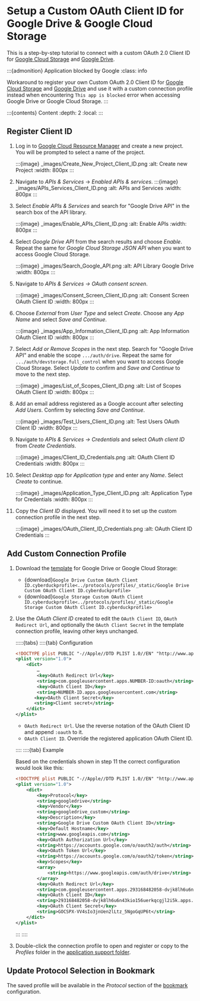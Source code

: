Setup a Custom OAuth Client ID for Google Drive & Google Cloud Storage
===

This is a step-by-step tutorial to connect with a custom OAuth 2.0 Client ID for [Google Cloud Storage](../protocols/googlecloudstorage.md) and [Google Drive](../protocols/googledrive.md).

:::{admonition} Application blocked by Google
:class: info

Workaround to register your own Custom OAuth 2.0 Client ID for [Google Cloud Storage](../protocols/googlecloudstorage.md) and [Google Drive](../protocols/googledrive.md) and use it with a custom connection profile instead when encountering `This app is blocked` error when accessing Google Drive or Google Cloud Storage.
:::

:::{contents} Content
:depth: 2
:local:
:::

## Register Client ID

1. Log in to [Google Cloud Resource Manager](https://console.cloud.google.com/cloud-resource-manager) and create a new project. You will be prompted to select a name of the project.

    :::{image} _images/Create_New_Project_Client_ID.png
    :alt: Create new Project
    :width: 800px
    :::

2. Navigate to _APIs & Services_ → _Enabled APIs & services_.
    :::{image} _images/APIs_Services_Client_ID.png
    :alt: APIs and Services
    :width: 800px
    :::

3. Select _Enable APIs & Services_ and search for "Google Drive API" in the search box of the API library.

    :::{image} _images/Enable_APIs_Client_ID.png
    :alt: Enable APIs
    :width: 800px
    :::

4. Select _Google Drive API_ from the search results and choose _Enable_. Repeat the same for _Google Cloud Storage JSON API_ when you want to access Google Cloud Storage.

    :::{image} _images/Search_Google_API.png
    :alt: API Library Google Drive
    :width: 800px
    :::

5. Navigate to _APIs & Services → OAuth consent screen_.

    :::{image} _images/Consent_Screen_Client_ID.png
    :alt: Consent Screen OAuth Client ID
    :width: 800px
    :::

6. Choose _External_ from _User Type_ and select _Create_. Choose any _App Name_ and select _Save and Continue_.

    :::{image} _images/App_Information_Client_ID.png
    :alt: App Information OAuth Client ID
    :width: 800px
    :::

7. Select _Add or Remove Scopes_ in the next step. Search for "Google Drive API" and enable the scope `.../auth/drive`. Repeat the same for `.../auth/devstorage.full_control` when you want to access Google Cloud Storage. Select _Update_ to confirm and _Save and Continue_ to move to the next step.

    :::{image} _images/List_of_Scopes_Client_ID.png
    :alt: List of Scopes OAuth Client ID
    :width: 800px
    :::

8. Add an email address registered as a Google account after selecting _Add Users_. Confirm by selecting _Save and Continue_.

    :::{image} _images/Test_Users_Client_ID.png
    :alt: Test Users OAuth Client ID
    :width: 800px
    :::

9. Navigate to _APIs & Services → Credentials_ and select _OAuth client ID_ from _Create Credentials_.

    :::{image} _images/Client_ID_Credentials.png
    :alt: OAuth Client ID Credentials
    :width: 800px
    :::

10. Select _Desktop app_ for _Application type_ and enter any _Name_. Select _Create_ to continue.

     :::{image} _images/Application_Type_Client_ID.png
     :alt: Application Type for Credentials
     :width: 800px
     :::

11. Copy the _Client ID_ displayed. You will need it to set up the custom connection profile in the next step.

     :::{image} _images/OAuth_Client_ID_Credentials.png
     :alt: OAuth Client ID Credentials
     :::

## Add Custom Connection Profile

1. Download the [template](../protocols/profiles/google_client_id.md#sample-google-drive-with-custom-oauth-client-id-connection-profile) for Google Drive or Google Cloud Storage:
   - {download}`Google Drive Custom OAuth Client ID.cyberduckprofile<../protocols/profiles/_static/Google Drive Custom OAuth Client ID.cyberduckprofile>`
   - {download}`Google Storage Custom OAuth Client ID.cyberduckprofile<../protocols/profiles/_static/Google Storage Custom OAuth Client ID.cyberduckprofile>`

2. Use the _OAuth Client ID_ created to edit the `OAuth Client ID`, `OAuth Redirect Url`, and optionally the `OAuth Client Secret` in the template connection profile, leaving other keys unchanged.

    :::::{tabs}
    ::::{tab} Configuration
    
    ```xml
    <!DOCTYPE plist PUBLIC "-//Apple//DTD PLIST 1.0//EN" "http://www.apple.com/DTDs/PropertyList-1.0.dtd">
    <plist version="1.0">
        <dict>
            …
            <key>OAuth Redirect Url</key>
            <string>com.googleusercontent.apps.NUMBER-ID:oauth</string>
            <key>OAuth Client ID</key>
            <string>NUMBER-ID.apps.googleusercontent.com</string>
           <key>OAuth Client Secret</key>
           <string>Client secret</string>
        </dict>
    </plist>
    ```
    
    - `OAuth Redirect Url`. Use the reverse notation of the OAuth Client ID and append `:oauth` to it.
    - `OAuth Client ID`. Override the registered application OAuth Client ID.
    
    ::::
    ::::{tab} Example
    
    Based on the credentials shown in step 11 the correct configuration would look like this:
    
    ```xml
    <!DOCTYPE plist PUBLIC "-//Apple//DTD PLIST 1.0//EN" "http://www.apple.com/DTDs/PropertyList-1.0.dtd">
    <plist version="1.0">
        <dict>
            <key>Protocol</key>
            <string>googledrive</string>
            <key>Vendor</key>
            <string>googledrive_custom</string>
            <key>Description</key>
            <string>Google Drive Custom OAuth Client ID</string>
            <key>Default Hostname</key>
            <string>www.googleapis.com</string>
            <key>OAuth Authorization Url</key>
            <string>https://accounts.google.com/o/oauth2/auth</string>
            <key>OAuth Token Url</key>
            <string>https://accounts.google.com/o/oauth2/token</string>
            <key>Scopes</key>
            <array>
                <string>https://www.googleapis.com/auth/drive</string>
            </array>
            <key>OAuth Redirect Url</key>
            <string>com.googleusercontent.apps.293168482058-dvjk8lh6u6n43kio156uerkqcgjl2i5k:oauth</string>
            <key>OAuth Client ID</key>
            <string>293168482058-dvjk8lh6u6n43kio156uerkqcgjl2i5k.apps.googleusercontent.com</string>
            <key>OAuth Client Secret</key>
            <string>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</string>      
        </dict>
    </plist>
    ```
    
    :::
    ::::

3. Double-click the connection profile to open and register or copy to the _Profiles_ folder in the [application support folder](../cyberduck/support.md#application-support-folder).

## Update Protocol Selection in Bookmark

The saved profile will be available in the _Protocol_ section of the [bookmark](../cyberduck/bookmarks.md#bookmark-options) configuration. 